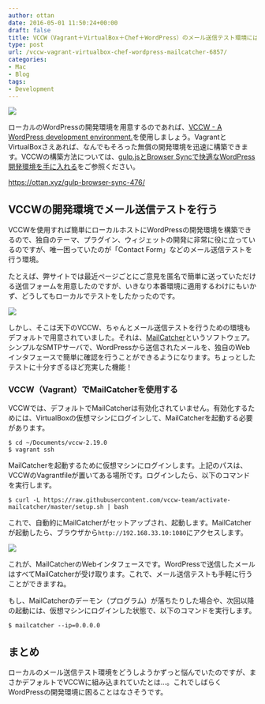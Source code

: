 ```yaml
---
author: ottan
date: 2016-05-01 11:50:24+00:00
draft: false
title: VCCW（Vagrant＋VirtualBox＋Chef＋WordPress）のメール送信テスト環境には、MailCatcherが最適！
type: post
url: /vccw-vagrant-virtualbox-chef-wordpress-mailcatcher-6857/
categories:
- Mac
- Blog
tags:
- Development
---
```


![](/uploads/2016/05/160501-5725e9562d436.png)






ローカルのWordPressの開発環境を用意するのであれば、[VCCW - A WordPress development environment.](http://vccw.cc/)を使用しましょう。VagrantとVirtualBoxさえあれば、なんでもそろった無償の開発環境を迅速に構築できます。VCCWの構築方法については、[gulp.jsとBrowser Syncで快適なWordPress開発環境を手に入れる](/gulp-browser-sync-476/)をご参照ください。



https://ottan.xyz/gulp-browser-sync-476/



## VCCWの開発環境でメール送信テストを行う





VCCWを使用すれば簡単にローカルホストにWordPressの開発環境を構築できるので、独自のテーマ、プラグイン、ウィジェットの開発に非常に役に立っているのですが、唯一困っていたのが「Contact Form」などのメール送信テストを行う環境。





たとえば、弊サイトでは最近ページごとにご意見を匿名で簡単に送っていただける送信フォームを用意したのですが、いきなり本番環境に適用するわけにもいかず、どうしてもローカルでテストをしたかったのです。





![](/uploads/2016/05/160501-5725e999a690c.png)






しかし、そこは天下のVCCW、ちゃんとメール送信テストを行うための環境もデフォルトで用意されていました。それは、[MailCatcher](https://mailcatcher.me/)というソフトウェア。シンプルなSMTPサーバで、WordPressから送信されたメールを、独自のWebインタフェースで簡単に確認を行うことができるようになります。ちょっとしたテストに十分すぎるほど充実した機能！





### VCCW（Vagrant）でMailCatcherを使用する





VCCWでは、デフォルトでMailCatcherは有効化されていません。有効化するためには、VirtualBoxの仮想マシンにログインして、MailCatcherを起動する必要があります。




    
    $ cd ~/Documents/vccw-2.19.0
    $ vagrant ssh





MailCatcherを起動するために仮想マシンにログインします。上記のパスは、VCCWのVagrantfileが置いてある場所です。ログインしたら、以下のコマンドを実行します。




    
    $ curl -L https://raw.githubusercontent.com/vccw-team/activate-mailcatcher/master/setup.sh | bash





これで、自動的にMailCatcherがセットアップされ、起動します。MailCatcherが起動したら、ブラウザから`http://192.168.33.10:1080`にアクセスします。





![](/uploads/2016/05/160501-5725e95ae9443.png)






これが、MailCatcherのWebインタフェースです。WordPressで送信したメールはすべてMailCatcherが受け取ります。これで、メール送信テストも手軽に行うことができますね。





もし、MailCatcherのデーモン（プログラム）が落ちたりした場合や、次回以降の起動には、仮想マシンにログインした状態で、以下のコマンドを実行します。




    
    $ mailcatcher --ip=0.0.0.0





## まとめ





ローカルのメール送信テスト環境をどうしようかずっと悩んでいたのですが、まさかデフォルトでVCCWに組み込まれていたとは…。これでしばらくWordPressの開発環境に困ることはなさそうです。
